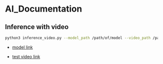 # AI_Documentation

## Inference with video
```bash
python3 inference_video.py --model_path /path/of/model --video_path /path/of/video --save_path /path/of/output
```

- [model link](https://83516952-my.sharepoint.com/:f:/g/personal/eddie_hsiao_insign-medical_com/Es6vuCoRBm1JjB6N_1KnWlQBMdVJqO6CRO26uYTTUIKk3Q?e=mj1jrW)

- [test video link](https://83516952-my.sharepoint.com/:f:/g/personal/eddie_hsiao_insign-medical_com/EgDJLfjyS4JMt5bIQHw1xasB0P9ElHS_T3f_DAccn1zHmA?e=DSEGbh)
